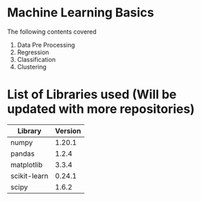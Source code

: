 # Machine Learning Basics
The following contents covered
1. Data Pre Processing
2. Regression
3. Classification
4. Clustering

# List of Libraries used (Will be updated with more repositories)
| Library | Version |  
|--------|----------|  
| numpy | 1.20.1 | 
| pandas | 1.2.4 |  
| matplotlib | 3.3.4 |  
| scikit-learn | 0.24.1 |  
| scipy | 1.6.2 |  
